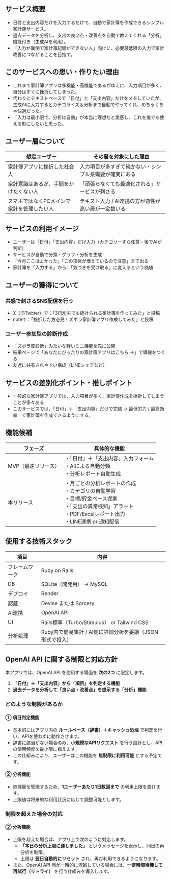 ## サービス概要
- 日付と支出内容だけを入力するだけで、自動で家計簿を作成できるシンプル家計簿サービス。
- 過去データを分析し、支出の良い点・改善点を自動で教えてくれる「分析」機能付き（生成AIを利用）。
- 「入力が面倒で家計簿記録ができない人」向けに、必要最低限の入力で家計改善につながることを目指す。

## このサービスへの思い・作りたい理由
- これまで家計簿アプリは多機能・高機能であるがゆえに、入力項目が多く、自分はすぐに挫折してしまった。
- 代わりにテキストベースで「日付」と「支出内容」だけをメモしていたが、生成AIに入力するとカテゴライズ＆分析まで自動でやってくれ、めちゃくちゃ快適だった。
- 「入力は最小限で、分析は自動」が本当に理想だと実感し、これを誰でも使える形にしたいと思った。

## ユーザー層について
| 想定ユーザー | その層を対象にした理由 |
|--------------|------------------------|
| 家計簿アプリに挫折した社会人 | 入力項目が多すぎて続かない・シンプル系需要が確実にある |
| 家計意識はあるが、手間をかけたくない人 | 「頑張らなくても最適化される」サービスが刺さる |
| スマホではなくPCメインで家計を管理したい人 | テキスト入力 / AI連携の方が適性が高い層が一定数いる |

## サービスの利用イメージ
- ユーザーは「日付」「支出内容」だけ入力（カテゴリーすら任意・後でAIが判断）
- サービスが自動で分類・グラフ・分析を生成
- 「今月ここはよかった」「この項目が増えているので注意」まで出る
- 家計簿を「入力する」から、「気づきを受け取る」に変えるという価値

## ユーザーの獲得について
### 共感で刺さるSNS配信を行う
- X（旧Twitter）で：「3日坊主でも続けられる家計簿を作ってみた」と投稿
- noteで：「挫折した方必見！ズボラ家計簿アプリ作成してみた」と投稿

### ユーザー参加型の診断作成
- 「ズボラ度診断」みたいな軽いミニ機能を先に公開
- 結果ページで「あなたにぴったりの家計簿アプリはこちら →」で導線をつくる
- 友達に共有されやすい構成（LINEシェアなど）

## サービスの差別化ポイント・推しポイント
- 一般的な家計簿アプリでは、入力項目が多く、家計簿作成を挫折してしまうことが多々ある
- このサービスでは、「日付」＋「支出内容」だけで完結 → 最低労力 / 最高効率　で家計簿を作成できるようにする。

## 機能候補
| フェーズ | 具体的な機能 |
|--------------|------------------------|
| MVP（最速リリース） | ・「日付」＋「支出内容」入力フォーム<br>・AIによる自動分類<br>・分析レポート自動生成 |
| 本リリース | ・月ごとの分析レポートの作成<br>・カテゴリの自動学習<br>・目標/貯金ペース提案<br>・「支出の異常検知」アラート<br>・PDF/Excelレポート出力<br>・LINE連携 or 通知配信 |

## 使用する技術スタック
| 項目 | 内容 |
|------|--------------------|
| フレームワーク | Ruby on Rails |
| DB | SQLite（開発用） → MySQL |
| デプロイ | Render |
| 認証 | Devise または Sorcery |
| AI連携 | OpenAI API |
| UI | Rails標準（Turbo/Stimulus） or Tailwind CSS |
| 分析処理 | Ruby内で簡易集計 / AI側に詳細分析を委譲（JSON形式で投入） |

## OpenAI API に関する制限と対応方針

本アプリでは、OpenAI API を使用する場面を **次の2つ** に限定します。

1. **「日付」＋「支出内容」から「項目」を判定する機能**  
2. **過去データを分析して「良い点・改善点」を提示する「分析」機能**

###  どのような制限があるか

#### ① 項目判定機能
- 基本的にはアプリ内の **ルールベース（辞書）＋キャッシュ処理** で判定を行い、APIを使わずに動作させます。  
- 辞書に該当がない場合のみ、**小規模なAPIリクエスト** を行う設計とし、APIの使用頻度を最小限に抑えます。  
- この仕組みにより、ユーザーはこの機能を **無制限に利用可能** とする予定です。

#### ② 分析機能
- 処理量を管理するため、**1ユーザーあたり1日数回まで** の利用上限を設けます。  
- 上限値は将来的な利用状況に応じて調整可能とします。

###  制限を超えた場合の対応

#### ② 分析機能
- 上限を超えた場合は、アプリ上で次のように対応します。  
  - **「本日の分析上限に達しました」** というメッセージを表示し、同日の再分析を制限。  
  - 上限は **翌日自動的にリセット** され、再び利用できるようになります。  
- また、OpenAI API 側が一時的に混雑している場合には、**一定時間待機して再試行（リトライ）** を行う仕組みを導入します。

